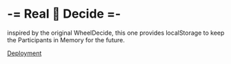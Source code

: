# -= Real 🎯 Decide =-

inspired by the original WheelDecide, this one provides localStorage to keep the Participants in Memory for the future.

[Deployment](https://realdecide.vercel.app)
